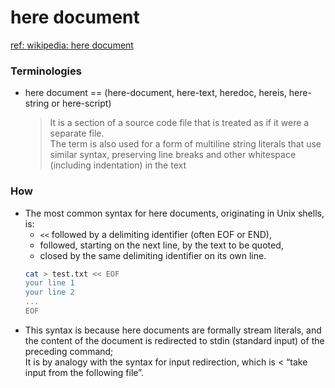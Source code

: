 # here document  
[ref: wikipedia: here document](https://en.wikipedia.org/wiki/Here_document#Unix_shells)  

### Terminologies 
- here document == (here-document, here-text, heredoc, hereis, here-string or here-script)  
  > It is a section of a source code file that is treated as if it were a separate file.  
    The term is also used for a form of multiline string literals that use similar syntax, preserving line breaks and other whitespace (including indentation) in the text  

### How 
- The most common syntax for here documents, originating in Unix shells, is:  
  - `<<` followed by a delimiting identifier (often EOF or END),   
  - followed, starting on the next line, by the text to be quoted, 
  - closed by the same delimiting identifier on its own line.   
  ```bash
  cat > test.txt << EOF 
  your line 1
  your line 2 
  ... 
  EOF
  ```
- This syntax is because here documents are formally stream literals, and the content of the document is redirected to stdin (standard input) of the preceding command;   
  It is by analogy with the syntax for input redirection, which is < “take input from the following file”.  
